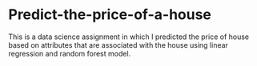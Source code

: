 # Predict-the-price-of-a-house
This is a data science assignment in which I predicted the price of house based on attributes that are associated with the house using linear regression and random forest model. 
